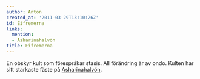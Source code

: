 ```yaml
---
author: Anton
created_at: '2011-03-29T13:10:26Z'
id: Eifremerna
links:
  mention:
  - Asharinahalvön
title: Eifremerna
---
```


En obskyr kult som förespråkar stasis. All förändring är av ondo. Kulten har sitt starkaste fäste på
[Asharinahalvön].

  [Asharinahalvön]: Asharinahalvön
